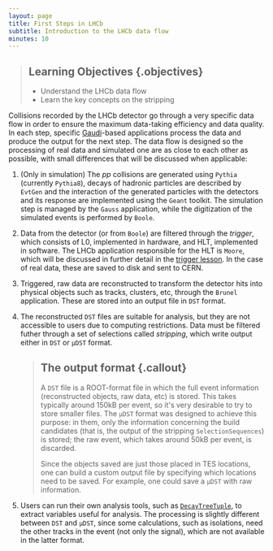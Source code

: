 ```yaml
---
layout: page
title: First Steps in LHCb
subtitle: Introduction to the LHCb data flow
minutes: 10
---
```


> ## Learning Objectives {.objectives}
> * Understand the LHCb data flow
> * Learn the key concepts on the stripping

Collisions recorded by the LHCb detector go through a very specific data flow in order to ensure the maximum data-taking efficiency and data quality.
In each step, specific [Gaudi](01-davinci.html)-based applications process the data and produce the output for the next step.
The data flow is designed so the processing of real data and simulated one are as close to each other as possible, with small differences that will be discussed when applicable:

 1. (Only in simulation) The _pp_ collisions are generated using `Pythia` (currently `Pythia8`), decays of hadronic particles are described by `EvtGen` and the interaction of the generated particles with the detectors and its response are implemented using the `Geant` toolkit.
 The simulation step is managed by the `Gauss` application, while the digitization of the simulated events is performed by `Boole`.
 2. Data from the detector (or from `Boole`) are filtered through the *trigger*, which consists of L0, implemented in hardware, and HLT, implemented in software. The LHCb application responsible for the HLT is `Moore`, which will be discussed in further detail in the [trigger lesson](18-hlt-intro.html).
 In the case of real data, these are saved to disk and sent to CERN.
 3. Triggered, raw data are reconstructed to transform the detector hits into physical objects such as tracks, clusters, etc, through the `Brunel` application. These are stored into an output file in `DST` format.
 4. The reconstructed `DST` files are suitable for analysis, but they are not accessible to users due to computing restrictions. Data must be filtered futher through a set of selections called *stripping*, which write output either in `DST` or `µDST` format.

    > ## The output format {.callout}
    > A `DST` file is a ROOT-format file in which the full event information (reconstructed objects, raw data, etc) is stored. This takes typically around 150kB per event, so it's very desirable to try to store smaller files.
    > The `µDST` format was designed to achieve this purpose: in them, only the information concerning the build candidates (that is, the output of the stripping `SelectionSequences`) is stored; the raw event, which takes around 50kB per event, is discarded.
    > 
    > Since the objects saved are just those placed in TES locations, one can build a custom output file by specifying which locations need to be saved.
    > For example, one could save a `µDST` with raw information.
    >


 5. Users can run their own analysis tools, such as [`DecayTreeTuple`](09-minimal-dv-job.html), to extract variables useful for analysis.
 The processing is slightly different between `DST` and `µDST`, since some calculations, such as isolations, need the other tracks in the event (not only the signal), which are not available in the latter format.

